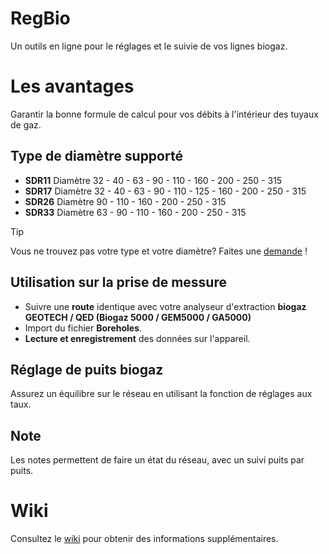 # RegBio

Un outils en ligne pour le réglages et le suivie de vos lignes biogaz.

# Les avantages

Garantir la bonne formule de calcul pour vos débits à l'intérieur des tuyaux de gaz. 

## Type de diamètre supporté

- **SDR11** Diamètre 32 - 40 - 63 - 90 - 110 - 160 - 200 - 250 - 315
- **SDR17** Diamètre 32 - 40 - 63 - 90 - 110 - 125 - 160 - 200 - 250 - 315
- **SDR26** Diamètre  90 - 110 - 160 - 200 - 250 - 315
- **SDR33** Diamètre 63 - 90 - 110 - 160 - 200 - 250 - 315

> [!TIP]
> Vous ne trouvez pas votre type et votre diamètre? Faites une [demande](https://github.com/alexcaussades/bg/issues) ! 


## Utilisation sur la prise de messure
- Suivre une **route** identique avec votre analyseur d'extraction **biogaz GEOTECH / QED (Biogaz 5000 / GEM5000 / GA5000)**
- Import du fichier **Boreholes**.
- **Lecture et enregistrement** des données sur l'appareil.  

## Réglage de puits biogaz
Assurez un équilibre sur le réseau en utilisant la fonction de réglages aux taux.

## Note
Les notes permettent de faire un état du réseau, avec un suivi puits par puits.

# Wiki

Consultez le [wiki](https://github.com/alexcaussades/bg/wiki) pour obtenir des informations supplémentaires.



